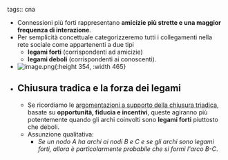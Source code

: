 tags:: cna

- Connessioni più forti rappresentano **amicizie più strette e una maggior frequenza di interazione**.
- Per semplicità concettuale categorizzeremo tutti i collegamenti nella rete sociale come appartenenti a due tipi
	- **legami forti** (corrispondenti ad amicizie)
	- **legami deboli** (corrispondenti ai conoscenti).
- ![image.png](../assets/image_1662655251394_0.png){:height 354, :width 465}
- ## Chiusura tradica e la forza dei legami
	- Se ricordiamo le [argomentazioni a supporto della chiusura triadica](((631a198f-9eb1-4235-9424-01ed661dbc7c))), basate su **opportunità, fiducia e incentivi**, queste agiranno più potentemente quando gli archi coinvolti sono **legami forti** piuttosto che deboli.
	- Assunzione qualitativa:
		- *Se un nodo A ha archi ai nodi B e C e se gli archi sono legami forti, allora è particolarmente probabile che si formi l'arco B-C*.